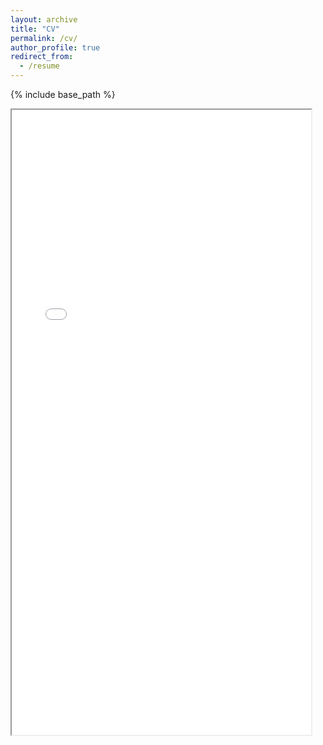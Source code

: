 ```yaml
---
layout: archive
title: "CV"
permalink: /cv/
author_profile: true
redirect_from:
  - /resume
---
```


{% include base_path %}

<iframe src="/files/CurriculumVitae_QiYan.pdf" width="95%" height="1000px"></iframe>
